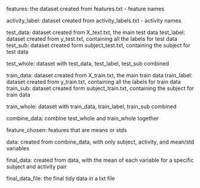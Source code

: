 features: the dataset created from features.txt - feature names

activity_label: dataset created from activity_labels.txt - activity names

test_data: dataset created from X_text.txt, the main test data
test_label: dataset created from y_test.txt, containing all the labels for test data
test_sub: dataset created form subject_test.txt, containing the subject for test data

test_whole: dataset with test_data, test_label, test_sub combined

train_data: dataset created from X_train.txt, the main train data
train_label: dataset created from y_train.txt, containing all the labels for train data
train_sub: dataset created form subject_train.txt, containing the subject for train data

train_whole: dataset with train_data, train_label, train_sub combined

combine_data: combine test_whole and train_whole together

feature_chosen: features that are means or stds

data: created from combine_data, with only subject, activity, and mean/std variables

final_data: created from data, with the mean of each variable for a specific subject and activity pair

final_data_file: the final tidy data in a txt file
